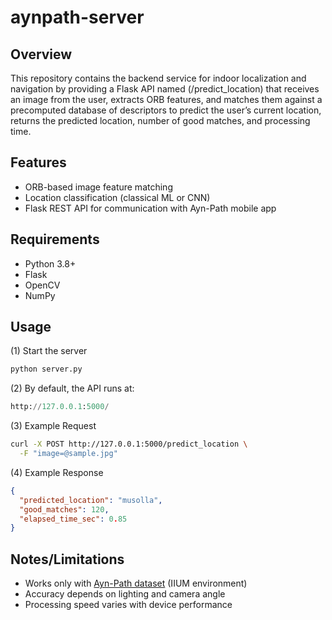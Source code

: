# aynpath-server

## Overview

This repository contains the backend service for indoor localization and navigation by providing a Flask API named (/predict_location) that receives an image from the user, extracts ORB features, and matches them against a precomputed database of descriptors to predict the user’s current location, returns the predicted location, number of good matches, and processing time.

## Features

* ORB-based image feature matching  
* Location classification (classical ML or CNN)  
* Flask REST API for communication with Ayn-Path mobile app  

## Requirements
- Python 3.8+  
- Flask  
- OpenCV  
- NumPy


## Usage
(1) Start the server
```python
python server.py
```

(2) By default, the API runs at:
```python
http://127.0.0.1:5000/
```

(3) Example Request
```bash
curl -X POST http://127.0.0.1:5000/predict_location \
  -F "image=@sample.jpg"
```

(4) Example Response
```json
{
  "predicted_location": "musolla",
  "good_matches": 120,
  "elapsed_time_sec": 0.85
}
```
## Notes/Limitations 
* Works only with [Ayn-Path dataset](https://github.com/Ayn-Path/aynpath-datasets) (IIUM environment)
* Accuracy depends on lighting and camera angle
* Processing speed varies with device performance
